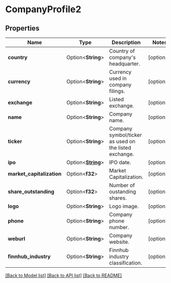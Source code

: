 # CompanyProfile2

## Properties

Name | Type | Description | Notes
------------ | ------------- | ------------- | -------------
**country** | Option<**String**> | Country of company's headquarter. | [optional]
**currency** | Option<**String**> | Currency used in company filings. | [optional]
**exchange** | Option<**String**> | Listed exchange. | [optional]
**name** | Option<**String**> | Company name. | [optional]
**ticker** | Option<**String**> | Company symbol/ticker as used on the listed exchange. | [optional]
**ipo** | Option<[**String**](string.md)> | IPO date. | [optional]
**market_capitalization** | Option<**f32**> | Market Capitalization. | [optional]
**share_outstanding** | Option<**f32**> | Number of oustanding shares. | [optional]
**logo** | Option<**String**> | Logo image. | [optional]
**phone** | Option<**String**> | Company phone number. | [optional]
**weburl** | Option<**String**> | Company website. | [optional]
**finnhub_industry** | Option<**String**> | Finnhub industry classification. | [optional]

[[Back to Model list]](../README.md#documentation-for-models) [[Back to API list]](../README.md#documentation-for-api-endpoints) [[Back to README]](../README.md)


